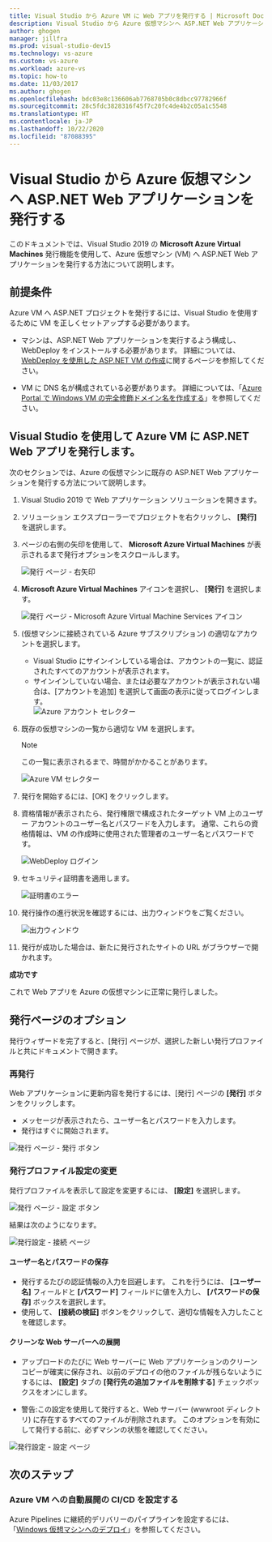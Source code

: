 ```yaml
---
title: Visual Studio から Azure VM に Web アプリを発行する | Microsoft Docs
description: Visual Studio から Azure 仮想マシンへ ASP.NET Web アプリケーションを発行する
author: ghogen
manager: jillfra
ms.prod: visual-studio-dev15
ms.technology: vs-azure
ms.custom: vs-azure
ms.workload: azure-vs
ms.topic: how-to
ms.date: 11/03/2017
ms.author: ghogen
ms.openlocfilehash: bdc03e8c136606ab7768705b0c8dbcc97782966f
ms.sourcegitcommit: 28c5fdc3828316f45f7c20fc4de4b2c05a1c5548
ms.translationtype: HT
ms.contentlocale: ja-JP
ms.lasthandoff: 10/22/2020
ms.locfileid: "87088395"
---
```

# <a name="publish-an-aspnet-web-app-to-an-azure-vm-from-visual-studio"></a>Visual Studio から Azure 仮想マシンへ ASP.NET Web アプリケーションを発行する

このドキュメントでは、Visual Studio 2019 の **Microsoft Azure Virtual Machines** 発行機能を使用して、Azure 仮想マシン (VM) へ ASP.NET Web アプリケーションを発行する方法について説明します。  

## <a name="prerequisites"></a>前提条件
Azure VM へ ASP.NET プロジェクトを発行するには、Visual Studio を使用するために VM を正しくセットアップする必要があります。

- マシンは、ASP.NET Web アプリケーションを実行するよう構成し、WebDeploy をインストールする必要があります。 詳細については、[WebDeploy を使用した ASP.NET VM の作成](https://github.com/aspnet/Tooling/blob/AspNetVMs/docs/create-asp-net-vm-with-webdeploy.md)に関するページを参照してください。

- VM に DNS 名が構成されている必要があります。 詳細については、「[Azure Portal で Windows VM の完全修飾ドメイン名を作成する](portal-create-fqdn.md)」を参照してください。

## <a name="publish-your-aspnet-web-app-to-the-azure-vm-using-visual-studio"></a>Visual Studio を使用して Azure VM に ASP.NET Web アプリを発行します。
次のセクションでは、Azure の仮想マシンに既存の ASP.NET Web アプリケーションを発行する方法について説明します。

1. Visual Studio 2019 で Web アプリケーション ソリューションを開きます。
2. ソリューション エクスプローラーでプロジェクトを右クリックし、 **[発行]** を選択します。
3. ページの右側の矢印を使用して、 **Microsoft Azure Virtual Machines** が表示されるまで発行オプションをスクロールします。  

   ![発行 ページ - 右矢印]

4. **Microsoft Azure Virtual Machines** アイコンを選択し、 **[発行]** を選択します。

   ![発行 ページ - Microsoft Azure Virtual Machine Services アイコン]

5. (仮想マシンに接続されている Azure サブスクリプション) の適切なアカウントを選択します。  
   - Visual Studio にサインインしている場合は、アカウントの一覧に、認証されたすべてのアカウントが表示されます。  
   - サインインしていない場合、または必要なアカウントが表示されない場合は、[アカウントを追加] を選択して画面の表示に従ってログインします。  
   ![Azure アカウント セレクター]  

6. 既存の仮想マシンの一覧から適切な VM を選択します。

   > [!Note]
   > この一覧に表示されるまで、時間がかかることがあります。

   ![Azure VM セレクター]

7. 発行を開始するには、[OK] をクリックします。

8. 資格情報が表示されたら、発行権限で構成されたターゲット VM 上のユーザー アカウントのユーザー名とパスワードを入力します。 通常、これらの資格情報は、VM の作成時に使用された管理者のユーザー名とパスワードです。  

   ![WebDeploy ログイン]

9. セキュリティ証明書を適用します。

   ![証明書のエラー]

10. 発行操作の進行状況を確認するには、出力ウィンドウをご覧ください。

    ![出力ウィンドウ]

11. 発行が成功した場合は、新たに発行されたサイトの URL がブラウザーで開かれます。

**成功です**

これで Web アプリを Azure の仮想マシンに正常に発行しました。

## <a name="publish-page-options"></a>発行ページのオプション

発行ウィザードを完了すると、[発行] ページが、選択した新しい発行プロファイルと共にドキュメントで開きます。

### <a name="re-publish"></a>再発行

Web アプリケーションに更新内容を発行するには、[発行] ページの **[発行]** ボタンをクリックします。  
- メッセージが表示されたら、ユーザー名とパスワードを入力します。  
- 発行はすぐに開始されます。

![発行 ページ - 発行 ボタン]

### <a name="modify-publish-profile-settings"></a>発行プロファイル設定の変更

発行プロファイルを表示して設定を変更するには、 **[設定]** を選択します。  

![発行 ページ - 設定 ボタン]

結果は次のようになります。  

![発行設定 - 接続 ページ]

#### <a name="save-user-name-and-password"></a>ユーザー名とパスワードの保存
- 発行するたびの認証情報の入力を回避します。 これを行うには、 **[ユーザー名]** フィールドと **[パスワード]** フィールドに値を入力し、 **[パスワードの保存]** ボックスを選択します。
- 使用して、 **[接続の検証]** ボタンをクリックして、適切な情報を入力したことを確認します。

#### <a name="deploy-to-clean-web-server"></a>クリーンな Web サーバーへの展開

- アップロードのたびに Web サーバーに Web アプリケーションのクリーン コピーが確実に保存され、以前のデプロイの他のファイルが残らないようにするには、 **[設定]** タブの **[発行先の追加ファイルを削除する]** チェックボックスをオンにします。

- 警告:この設定を使用して発行すると、Web サーバー (wwwroot ディレクトリ) に存在するすべてのファイルが削除されます。 このオプションを有効にして発行する前に、必ずマシンの状態を確認してください。 

![発行設定 - 設定 ページ]

## <a name="next-steps"></a>次のステップ

### <a name="set-up-cicd-for-automated-deployment-to-azure-vm"></a>Azure VM への自動展開の CI/CD を設定する

Azure Pipelines に継続的デリバリーのパイプラインを設定するには、「[Windows 仮想マシンへのデプロイ](/vsts/build-release/apps/cd/deploy-webdeploy-iis-deploygroups)」を参照してください。

[VM Overview - DNS Name]: ../../../includes/media/publish-web-app-from-visual-studio/VMOverviewDNSName.png
[IP Address Config - DNS Name]: ../../../includes/media/publish-web-app-from-visual-studio/IPAddressConfigDNSName.png
[VM Overview - DNS Configured]: ../../../includes/media/publish-web-app-from-visual-studio/VMOverviewDNSConfigured.png
[発行 ページ - 右矢印]: ../../../includes/media/publish-web-app-from-visual-studio/PublishPageRightArrow.png
[発行 ページ - Microsoft Azure Virtual Machine Services アイコン]: ../../../includes/media/publish-web-app-from-visual-studio/PublishPageMicrosoftAzureVirtualMachineIcon.png
[Azure アカウント セレクター]: ../../../includes/media/publish-web-app-from-visual-studio/ChooseVM-SelectAccount.png
[Azure VM セレクター]: ../../../includes/media/publish-web-app-from-visual-studio/ChooseVM-SelectVM.png
[WebDeploy ログイン]: ../../../includes/media/publish-web-app-from-visual-studio/WebDeployLogin.png
[証明書のエラー]: ../../../includes/media/publish-web-app-from-visual-studio/CertificateError.png
[出力ウィンドウ]: ../../../includes/media/publish-web-app-from-visual-studio/OutputWindow.png
[発行 ページ - 発行 ボタン]: ../../../includes/media/publish-web-app-from-visual-studio/PublishPagePublishButton.png
[発行 ページ - 設定 ボタン]: ../../../includes/media/publish-web-app-from-visual-studio/PublishPageSettingsButton.png
[発行設定 - 接続 ページ]: ../../../includes/media/publish-web-app-from-visual-studio/PublishSettingsConnectionPage.png
[発行設定 - 設定 ページ]: ../../../includes/media/publish-web-app-from-visual-studio/PublishSettingsSettingsPage.png
